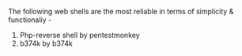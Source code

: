 The following web shells are the most reliable in terms of simplicity & functionaliy -

1. Php-reverse shell by pentestmonkey
2. b374k by b374k